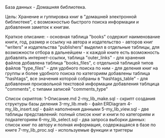 База данных - Домашняя библиотека.

Цель: Хранение и гуппировка книг в "домашней электронной библиотеке", с возможностью быстрого поиска информации и добавления заметок к книгам.

Краткое описание:
	- основная таблица "books" содержит наименование книги, год, размер и ссылку на автора и издательство
	- авторов книг "writers" и издательства "publishers" выделил в отдельные таблицы, для возможности отбора в дальнейшем
	- к каждой книге есть возможность добавлять интернет-ссылки, таблица "outer_links"
	- для хранения файлов добавлена таблица "books_files", с отдельной таблицей типов файлов "type_files" - для удобного поиска по ним
	- для деления книг на группы и более удобного поиска по категориям добавлены таблица "hashtags", все значения которой собраны в "hashtags_table"
	- для добавления произвольной текстовой информации добавления таблцица "comments", с типами записей "comments_type"
	
Список скриптов:
	1-Описание.md
	2-my_lib_make.sql - скрипт создания структуры базы деления
	3-my_lib.mwb - файл ERDiagram 
	4-my_lib_insert.sql - файл наполнения данными
	5-my_lib_view.sql  - две таблицы представлений: полный список книг и книги по категориям и подкатегориям
	6-my_lib_select.sql - два запроса выборки данных: список книг по автору и полная информация, содержащаяся в базе по книге
	7-my_lib_proc.sql  - используемые функции и триггеры
	